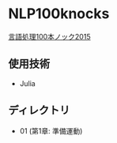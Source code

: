 # NLP100knocks

[言語処理100本ノック2015](http://www.cl.ecei.tohoku.ac.jp/nlp100/)

## 使用技術

- Julia

## ディレクトリ

- 01 (第1章: 準備運動)